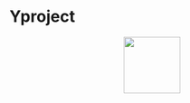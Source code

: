 # Yproject
<div id="header" align="center">
  <img src="https://www.pngwing.com/ru/free-png-zhntb" width="100"/>
</div>

